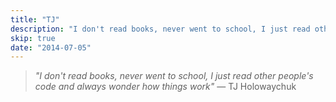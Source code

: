 ```yaml
---
title: "TJ"
description: "I don't read books, never went to school, I just read other people's code and always wonder how things work"
skip: true
date: "2014-07-05"
---
```


<blockquote>
  <p><em>"I don't read books, never went to school, I just read other people's code and always wonder how things work"</em> — TJ Holowaychuk</p>
</blockquote>
